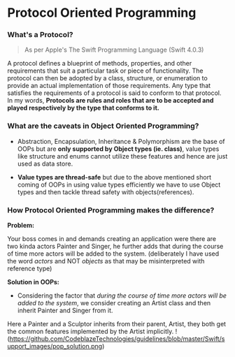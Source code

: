 # Protocol Oriented Programming


### What's a Protocol?
> As per Apple's The Swift Programming Language (Swift 4.0.3)

A protocol defines a blueprint of methods, properties, and other requirements that suit a particular task or piece of functionality. The protocol can then be adopted by a class, structure, or enumeration to provide an actual implementation of those requirements. Any type that satisfies the requirements of a protocol is said to conform to that protocol.
  In my words, **Protocols are rules and roles that are to be accepted and played respectively by the type that conforms to it.**


### What are the caveats in Object Oriented Programming?
- Abstraction, Encapsulation, Inheritance & Polymorphism are the base of OOPs but are **only supported by Object types (ie. class)**, value types like structure and enums cannot utilize these features and hence are just used as data store.

- **Value types are thread-safe** but due to the above mentioned short coming of OOPs in using value types efficiently we have to use Object types and then tackle thread safety with objects(references).


### How Protocol Oriented Programming makes the difference?
**Problem:**

Your boss comes in and demands creating an application were there are two kinda actors Painter and Singer, he further adds that during the course of time more actors will be added to the system. (deliberately I have used the word *actors* and NOT *objects* as that may be misinterpreted with reference type)

**Solution in OOPs:**

- Considering the factor that *during the course of time more actors will be added to the system*, we consider creating an Artist class and then inherit Painter and Singer from it.

Here a Painter and a Sculptor inherits from their parent, Artist, they both get the common features implemented by the Artist implicitly.
!(https://github.com/CodeblazeTechnologies/guidelines/blob/master/Swift/support_images/pop_solution.png)
